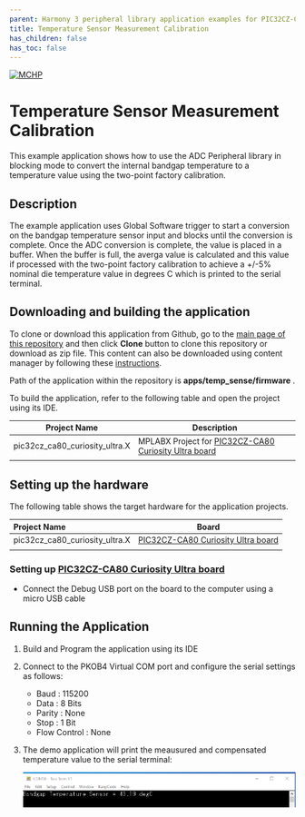```yaml
---
parent: Harmony 3 peripheral library application examples for PIC32CZ-CA80 family
title: Temperature Sensor Measurement Calibration
has_children: false
has_toc: false
---
```


[![MCHP](https://www.microchip.com/ResourcePackages/Microchip/assets/dist/images/logo.png)](https://www.microchip.com)

# Temperature Sensor Measurement Calibration

This example application shows how to use the ADC Peripheral library in blocking mode to convert the internal bandgap temperature to a temperature
value using the two-point factory calibration.

## Description

The example application uses Global Software trigger to start a conversion on the bandgap temperature sensor input and blocks until the conversion is complete. Once the ADC conversion is complete, the value is placed in a buffer. When the buffer is full, the averga value is calculated and this value if processed with the two-point factory calibration to achieve a +/-5% nominal die temperature value in degrees C which is printed to the serial terminal.


## Downloading and building the application

To clone or download this application from Github, go to the [main page of this repository](https://github.com/Microchip-MPLAB-Harmony/csp_apps_pic32cz_ca) and then click **Clone** button to clone this repository or download as zip file.
This content can also be downloaded using content manager by following these [instructions](https://github.com/Microchip-MPLAB-Harmony/contentmanager/wiki).

Path of the application within the repository is **apps/temp_sense/firmware** .

To build the application, refer to the following table and open the project using its IDE.

| Project Name      | Description                                    |
| ----------------- | ---------------------------------------------- |
| pic32cz_ca80_curiosity_ultra.X    | MPLABX Project for [PIC32CZ-CA80 Curiosity Ultra board](https://www.microchip.com/developmenttools/ProductDetails/)|
|||

## Setting up the hardware

The following table shows the target hardware for the application projects.

| Project Name| Board|
|:---------|:---------:|
| pic32cz_ca80_curiosity_ultra.X    | [PIC32CZ-CA80 Curiosity Ultra board](https://www.microchip.com/developmenttools/ProductDetails/)|
|||

### Setting up [PIC32CZ-CA80 Curiosity Ultra board](https://www.microchip.com/developmenttools/ProductDetails/)

- Connect the Debug USB port on the board to the computer using a micro USB cable


## Running the Application

1. Build and Program the application using its IDE
2. Connect to the PKOB4 Virtual COM port and configure the serial settings as follows:
    - Baud : 115200
    - Data : 8 Bits
    - Parity : None
    - Stop : 1 Bit
    - Flow Control : None
3. The demo application will print the meausured and compensated temperature value to the serial terminal:

	![output](images/image_1.png)
